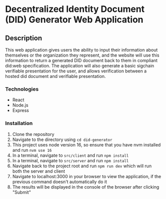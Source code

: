 # Decentralized Identity Document (DID) Generator Web Application

## Description
This web application gives users the ability to input their information about themselves or the organization they represent, and the website will use this information to return a generated DID document back to them in compliant did:web specification. The application will also generate a basic sigchain verifiable presentation for the user, and allows verification between a hosted did document and verifiable presentation.

### Technologies
- React
- Node.js
- Express

### Installation
1. Clone the repository
2. Navigate to the directory using ```cd did-generator```
3. This project uses node version 16, so ensure that you have nvm installed and run ```nvm use 16```
4. In a terminal, navigate to ```src/client``` and run ```npm install```
5. In a terminal, navigate to ```src/server``` and run ```npm install```
6. Navigate back to the project root and run ```npm run dev``` which will run both the server and client 
7. Navigate to localhost:3000 in your browser to view the application, if the previous command doesn't automatically do it
8. The results will be displayed in the console of the browser after clicking "Submit"
